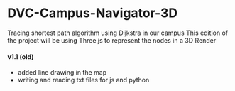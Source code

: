 # DVC-Campus-Navigator-3D
Tracing shortest path algorithm using Dijkstra in our campus
This edition of the project will be using Three.js to represent the nodes in a 3D Render



#### v1.1 (old)
* added line drawing in the map
* writing and reading txt files for js and python
